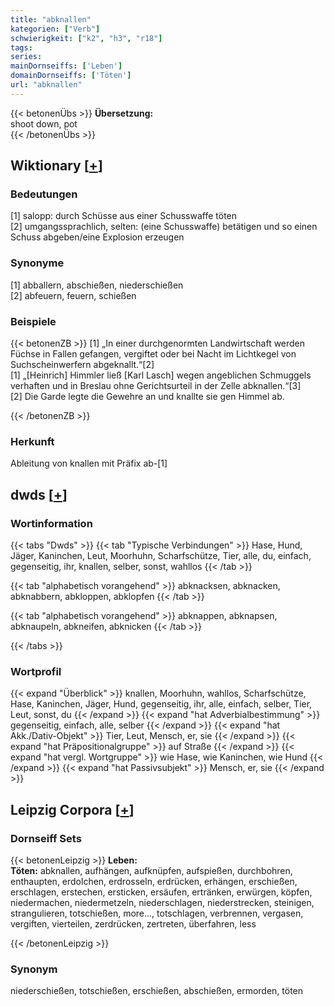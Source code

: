 ```yaml
---
title: "abknallen"
kategorien: ["Verb"]
schwierigkeit: ["k2", "h3", "r18"]
tags:
series:
mainDornseiffs: ['Leben']
domainDornseiffs: ['Töten']
url: "abknallen"
---
```


{{< betonenÜbs >}}
**Übersetzung:**  
shoot down, pot  
{{< /betonenÜbs >}}

## Wiktionary [[+](https://de.wiktionary.org/wiki/abknallen)]

### Bedeutungen
[1] salopp: durch Schüsse aus einer Schusswaffe töten  
[2] umgangssprachlich, selten: (eine Schusswaffe) betätigen und so einen Schuss abgeben/eine Explosion erzeugen  

### Synonyme
[1] abballern, abschießen, niederschießen  
[2] abfeuern, feuern, schießen  

### Beispiele
{{< betonenZB >}}
[1] „In einer durchgenormten Landwirtschaft werden Füchse in Fallen gefangen, vergiftet oder bei Nacht im Lichtkegel von Suchscheinwerfern abgeknallt.“[2]  
[1] „[Heinrich] Himmler ließ [Karl Lasch] wegen angeblichen Schmuggels verhaften und in Breslau ohne Gerichtsurteil in der Zelle abknallen.“[3]  
[2] Die Garde legte die Gewehre an und knallte sie gen Himmel ab.  

{{< /betonenZB >}}
### Herkunft
Ableitung von knallen mit Präfix ab-[1]  



## dwds [[+](https://www.dwds.de/wb/abknallen)]

### Wortinformation
{{< tabs "Dwds" >}}
{{< tab "Typische Verbindungen" >}}
Hase, Hund, Jäger, Kaninchen, Leut, Moorhuhn, Scharfschütze, Tier, alle, du, einfach, gegenseitig, ihr, knallen, selber, sonst, wahllos
{{< /tab >}}

{{< tab "alphabetisch vorangehend" >}}
abknacksen, abknacken, abknabbern, abkloppen, abklopfen
{{< /tab >}}

{{< tab "alphabetisch vorangehend" >}}
abknappen, abknapsen, abknaupeln, abkneifen, abknicken
{{< /tab >}}

{{< /tabs >}}

### Wortprofil
{{< expand "Überblick" >}} knallen, Moorhuhn, wahllos, Scharfschütze, Hase, Kaninchen, Jäger, Hund, gegenseitig, ihr, alle, einfach, selber, Tier, Leut, sonst, du {{< /expand >}}
{{< expand "hat Adverbialbestimmung" >}} gegenseitig, einfach, alle, selber {{< /expand >}}
{{< expand "hat Akk./Dativ-Objekt" >}} Tier, Leut, Mensch, er, sie {{< /expand >}}
{{< expand "hat Präpositionalgruppe" >}} auf Straße {{< /expand >}}
{{< expand "hat vergl. Wortgruppe" >}} wie Hase, wie Kaninchen, wie Hund {{< /expand >}}
{{< expand "hat Passivsubjekt" >}} Mensch, er, sie {{< /expand >}}

## Leipzig Corpora [[+](https://corpora.uni-leipzig.de/en/res?word=abknallen&corpusId=deu_newscrawl-public_2018)]

### Dornseiff Sets
{{< betonenLeipzig >}}
**Leben:**  
**Töten:** abknallen, aufhängen, aufknüpfen, aufspießen, durchbohren, enthaupten, erdolchen, erdrosseln, erdrücken, erhängen, erschießen, erschlagen, erstechen, ersticken, ersäufen, ertränken, erwürgen, köpfen, niedermachen, niedermetzeln, niederschlagen, niederstrecken, steinigen, strangulieren, totschießen, more..., totschlagen, verbrennen, vergasen, vergiften, vierteilen, zerdrücken, zertreten, überfahren, less  

{{< /betonenLeipzig >}}

### Synonym
niederschießen, totschießen, erschießen, abschießen, ermorden, töten

